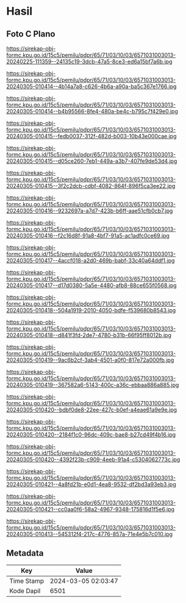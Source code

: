 # Hasil

## Foto C Plano

https://sirekap-obj-formc.kpu.go.id/15c5/pemilu/pdpr/65/71/03/10/03/6571031003013-20240225-111359--24135c19-3dcb-47a5-8ce3-ed6a15bf7a6b.jpg

https://sirekap-obj-formc.kpu.go.id/15c5/pemilu/pdpr/65/71/03/10/03/6571031003013-20240305-010414--4b14a7a8-c626-4b6a-a90a-ba5c367e1766.jpg

https://sirekap-obj-formc.kpu.go.id/15c5/pemilu/pdpr/65/71/03/10/03/6571031003013-20240305-010414--b4b95566-8fe4-480a-be4c-b795c7f429e0.jpg

https://sirekap-obj-formc.kpu.go.id/15c5/pemilu/pdpr/65/71/03/10/03/6571031003013-20240305-010415--fedb0037-312f-482d-b003-10b43e000cae.jpg

https://sirekap-obj-formc.kpu.go.id/15c5/pemilu/pdpr/65/71/03/10/03/6571031003013-20240305-010415--d05ce260-7eb1-449a-a3b7-407fe9de53d4.jpg

https://sirekap-obj-formc.kpu.go.id/15c5/pemilu/pdpr/65/71/03/10/03/6571031003013-20240305-010415--3f2c2dcb-cdbf-4082-864f-896f5ca3ee22.jpg

https://sirekap-obj-formc.kpu.go.id/15c5/pemilu/pdpr/65/71/03/10/03/6571031003013-20240305-010416--9232697a-a7d7-423b-b6ff-aae51cfb0cb7.jpg

https://sirekap-obj-formc.kpu.go.id/15c5/pemilu/pdpr/65/71/03/10/03/6571031003013-20240305-010416--f2c16d8f-91a8-4bf7-91a5-ac1adfc0ce69.jpg

https://sirekap-obj-formc.kpu.go.id/15c5/pemilu/pdpr/65/71/03/10/03/6571031003013-20240305-010417--4accf018-a2d0-469b-babf-33c40a64ddf1.jpg

https://sirekap-obj-formc.kpu.go.id/15c5/pemilu/pdpr/65/71/03/10/03/6571031003013-20240305-010417--d17d0380-5a5e-4480-afb8-88ce655f0568.jpg

https://sirekap-obj-formc.kpu.go.id/15c5/pemilu/pdpr/65/71/03/10/03/6571031003013-20240305-010418--504a1919-2010-4050-bdfe-f539680b8543.jpg

https://sirekap-obj-formc.kpu.go.id/15c5/pemilu/pdpr/65/71/03/10/03/6571031003013-20240305-010418--d841f3fd-2de7-4780-b31b-66f95ff8012b.jpg

https://sirekap-obj-formc.kpu.go.id/15c5/pemilu/pdpr/65/71/03/10/03/6571031003013-20240305-010419--9ac6b2cf-3ab4-4501-a0f0-817e72a000fb.jpg

https://sirekap-obj-formc.kpu.go.id/15c5/pemilu/pdpr/65/71/03/10/03/6571031003013-20240305-010419--367582a6-5143-400c-a36c-ebbaa886a885.jpg

https://sirekap-obj-formc.kpu.go.id/15c5/pemilu/pdpr/65/71/03/10/03/6571031003013-20240305-010420--bdbf0de8-22ee-427c-b0ef-a4eae61a9e9e.jpg

https://sirekap-obj-formc.kpu.go.id/15c5/pemilu/pdpr/65/71/03/10/03/6571031003013-20240305-010420--2184f1c0-96dc-409c-bae8-b27cd49f4b16.jpg

https://sirekap-obj-formc.kpu.go.id/15c5/pemilu/pdpr/65/71/03/10/03/6571031003013-20240305-010420--4392f23b-c909-4eeb-91a4-c5304062773c.jpg

https://sirekap-obj-formc.kpu.go.id/15c5/pemilu/pdpr/65/71/03/10/03/6571031003013-20240305-010421--4a8fd21b-e0d1-4ea8-9532-df2bd3a93eb3.jpg

https://sirekap-obj-formc.kpu.go.id/15c5/pemilu/pdpr/65/71/03/10/03/6571031003013-20240305-010421--cc0aa0f6-58a2-4967-9348-175816d1f5e6.jpg

https://sirekap-obj-formc.kpu.go.id/15c5/pemilu/pdpr/65/71/03/10/03/6571031003013-20240305-010413--545312f4-217c-4776-857a-71e4e5b7c010.jpg


## Metadata

| Key        | Value               |
| ---------- | ------------------- |
| Time Stamp | 2024-03-05 02:03:47 |
| Kode Dapil | 6501                |



